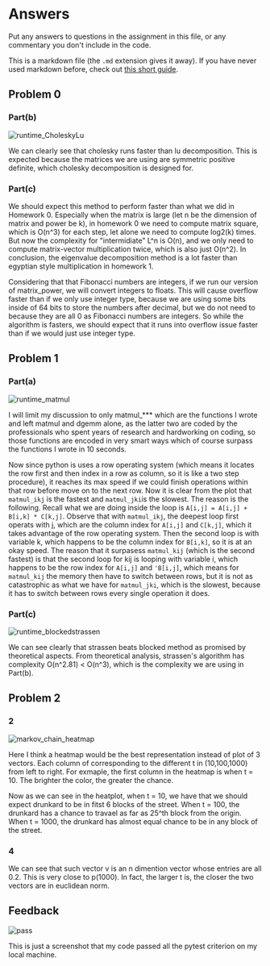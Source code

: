 # Answers

Put any answers to questions in the assignment in this file, or any commentary you don't include in the code.

This is a markdown file (the `.md` extension gives it away). If you have never used markdown before, check out [this short guide](https://guides.github.com/features/mastering-markdown/).

## Problem 0

### Part(b) 
![runtime_CholeskyLu](chollu.png)

We can clearly see that cholesky runs faster than lu decomposition. This is expected because the matrices we are using are symmetric positive definite, which cholesky decomposition is designed for.


### Part(c) 
We should expect this method to perform faster than what we did in Homework 0. Especially when the matrix is large (let n be the dimension of matrix and power be k), in homework 0 we need to compute matrix square, which is O(n^3) for each step, let alone we need to compute log2(k) times. But now the complexity for "intermidiate" L^n is O(n), and we only need to compute matrix-vector multiplication twice, which is also just O(n^2). In conclusion, the eigenvalue decomposition method is a lot faster than egyptian style multiplication in homework 1. 

Considering that that Fibonacci numbers are integers, if we run our version of matrix_power, we will convert integers to floats. This will cause overflow faster than if we only use integer type, because we are using some bits inside of 64 bits to store the numbers after decimal, but we do not need to because they are all 0 as Fibonacci numbers are integers. So while the algorithm is fasters, we should expect that it runs into overflow issue faster than if we would just use integer type.

## Problem 1

### Part(a)
![runtime_matmul](matmul.png)

I will limit my discussion to only matmul_*** which are the functions I wrote and left matmul and dgemm alone, as the latter two are coded by the professionals who spent years of research and hardworking on coding, so those functions are encoded in very smart ways which of course surpass the functions I wrote in 10 seconds.

Now since python is uses a row operating system (which means it locates the row first and then index in a row as column, so it is like a two step procedure), it reaches its max speed if we could finish operations within that row before move on to the next row. Now it is clear from the plot that `matmul_ikj` is the fastest and `matmul_jki`is the slowest. The reason is the following. Recall what we are doing inside the loop is `A[i,j] = A[i,j] + B[i,k] * C[k,j]`. Observe that with `matmul_ikj`, the deepest loop first operats with j, which are the column index for `A[i,j]` and `C[k,j]`, which it takes advantage of the row operating system. Then the second loop is with variable k, which happens to be the column index for `B[i,k]`, so it is at an okay speed. The reason that it surpasess `matmul_kij` (which is the second fastest) is that the second loop for kij is looping with variable i, which happens to be the row index for `A[i,j]` and `'B[i,j]`, which means for `matmul_kij` the memory then have to switch between rows, but it is not as catastrophic as what we have for `matmul_jki`, which is the slowest, because it has to switch between rows every single operation it does.

### Part(c)
![runtime_blockedstrassen](blockedstrassen.png)

We can see clearly that strassen beats blocked method as promised by theoretical aspects. From theoretical analysis, strassen's algorithm has complexity O(n^2.81) < O(n^3), which is the complexity we are using in Part(b).

## Problem 2

### 2
![markov_chain_heatmap](markov_heatmap.png)

Here I think a heatmap would be the best representation instead of plot of 3 vectors. Each column of corresponding to the different t in (10,100,1000) from left to right. For exmaple, the first column in the heatmap is when t = 10. The brighter the color, the greater the chance.

Now as we can see in the heatplot, when t = 10, we have that we should expect drunkard to be in fitst 6 blocks of the street. When t = 100, the drunkard has a chance to travael as far as 25^th block from the origin. When t = 1000, the drunkard has almost equal chance to be in any block of the street.

### 4
We can see that such vector v is an n dimention vector whose entries are all 0.2. This is very close to p(1000). In fact, the larger t is, the closer the two vectors are in euclidean norm.

## Feedback
![pass](local_pytest.png)

This is just a screenshot that my code passed all the pytest criterion on my local machine.